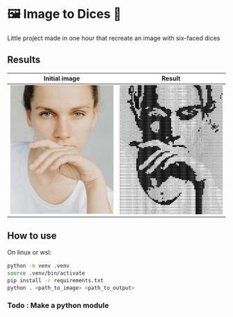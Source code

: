 # 🖼️ Image to Dices 🎲

Little project made in one hour that recreate an image with six-faced dices

## Results

|         Initial image          |          Result          |
| :----------------------------: | :----------------------: |
| ![image](img/sample-image.jpg) | ![image](img/output.jpg) |

## How to use

On linux or wsl:

```bash
python -m venv .venv
source .venv/bin/activate
pip install -r requirements.txt
python . <path_to_image> <path_to_output>
```

### Todo : Make a python module
